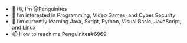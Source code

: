 - 👋 Hi, I’m @Penguinites
- 👀 I’m interested in Programming, Video Games, and Cyber Security
- 🌱 I’m currently learning Java, Skript, Python, Visual Basic, JavaScript, and Linux
- 📫 How to reach me Penguinites#6969
